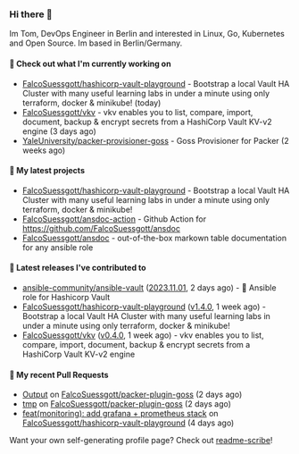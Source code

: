 ### Hi there 👋

Im Tom, DevOps Engineer in Berlin and interested in Linux, Go, Kubernetes and Open Source.
Im based in Berlin/Germany.

#### 👷 Check out what I'm currently working on

- [FalcoSuessgott/hashicorp-vault-playground](https://github.com/FalcoSuessgott/hashicorp-vault-playground) - Bootstrap a local Vault HA Cluster with many useful learning labs in under a minute using only terraform, docker &amp; minikube! (today)
- [FalcoSuessgott/vkv](https://github.com/FalcoSuessgott/vkv) - vkv enables you to list, compare, import, document, backup &amp; encrypt secrets from a HashiCorp Vault KV-v2 engine (3 days ago)
- [YaleUniversity/packer-provisioner-goss](https://github.com/YaleUniversity/packer-provisioner-goss) - Goss Provisioner for Packer (2 weeks ago)

#### 🌱 My latest projects

- [FalcoSuessgott/hashicorp-vault-playground](https://github.com/FalcoSuessgott/hashicorp-vault-playground) - Bootstrap a local Vault HA Cluster with many useful learning labs in under a minute using only terraform, docker &amp; minikube!
- [FalcoSuessgott/ansdoc-action](https://github.com/FalcoSuessgott/ansdoc-action) - Github Action for https://github.com/FalcoSuessgott/ansdoc
- [FalcoSuessgott/ansdoc](https://github.com/FalcoSuessgott/ansdoc) - out-of-the-box markown table documentation for any ansible role

#### 🔭 Latest releases I've contributed to

- [ansible-community/ansible-vault](https://github.com/ansible-community/ansible-vault) ([2023.11.01](https://github.com/ansible-community/ansible-vault/releases/tag/2023.11.01), 2 days ago) - :key: Ansible role for Hashicorp Vault
- [FalcoSuessgott/hashicorp-vault-playground](https://github.com/FalcoSuessgott/hashicorp-vault-playground) ([v1.4.0](https://github.com/FalcoSuessgott/hashicorp-vault-playground/releases/tag/v1.4.0), 1 week ago) - Bootstrap a local Vault HA Cluster with many useful learning labs in under a minute using only terraform, docker &amp; minikube!
- [FalcoSuessgott/vkv](https://github.com/FalcoSuessgott/vkv) ([v0.4.0](https://github.com/FalcoSuessgott/vkv/releases/tag/v0.4.0), 1 week ago) - vkv enables you to list, compare, import, document, backup &amp; encrypt secrets from a HashiCorp Vault KV-v2 engine

#### 🔨 My recent Pull Requests

- [Output](https://github.com/FalcoSuessgott/packer-plugin-goss/pull/2) on [FalcoSuessgott/packer-plugin-goss](https://github.com/FalcoSuessgott/packer-plugin-goss) (2 days ago)
- [tmp](https://github.com/FalcoSuessgott/packer-plugin-goss/pull/1) on [FalcoSuessgott/packer-plugin-goss](https://github.com/FalcoSuessgott/packer-plugin-goss) (2 days ago)
- [feat(monitoring): add grafana &#43; prometheus stack](https://github.com/FalcoSuessgott/hashicorp-vault-playground/pull/13) on [FalcoSuessgott/hashicorp-vault-playground](https://github.com/FalcoSuessgott/hashicorp-vault-playground) (4 days ago)

Want your own self-generating profile page? Check out [readme-scribe](https://github.com/muesli/readme-scribe)!